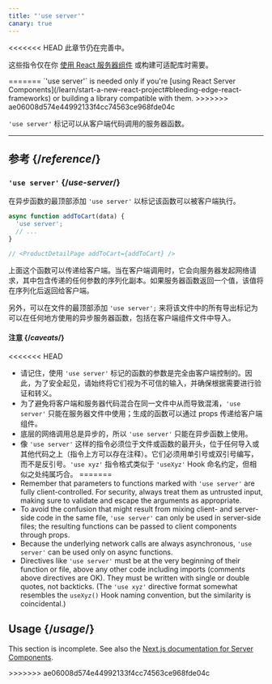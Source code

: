 ```yaml
---
title: "'use server'"
canary: true
---
```


<Canary>

<<<<<<< HEAD
此章节仍在完善中。

这些指令仅在你 [使用 React 服务器组件](/learn/start-a-new-react-project#bleeding-edge-react-frameworks) 或构建可适配库时需要。

</Wip>
=======
`'use server'` is needed only if you're [using React Server Components](/learn/start-a-new-react-project#bleeding-edge-react-frameworks) or building a library compatible with them.

</Canary>
>>>>>>> ae06008d574e44992133f4cc74563ce968fde04c


<Intro>

`'use server'` 标记可以从客户端代码调用的服务器函数。

</Intro>

<InlineToc />

---

## 参考 {/*reference*/}

### `'use server'` {/*use-server*/}

在异步函数的最顶部添加 `'use server'` 以标记该函数可以被客户端执行。

```js
async function addToCart(data) {
  'use server';
  // ...
}

// <ProductDetailPage addToCart={addToCart} />
```

上面这个函数可以传递给客户端。当在客户端调用时，它会向服务器发起网络请求，其中包含传递的任何参数的序列化副本。如果服务器函数返回一个值，该值将在序列化后返回给客户端。

另外，可以在文件的最顶部添加 `'use server';` 来将该文件中的所有导出标记为可以在任何地方使用的异步服务器函数，包括在客户端组件文件中导入。

#### 注意 {/*caveats*/}

<<<<<<< HEAD
* 请记住，使用 `'use server'` 标记的函数的参数是完全由客户端控制的。因此，为了安全起见，请始终将它们视为不可信的输入，并确保根据需要进行验证和转义。
* 为了避免将客户端和服务器代码混合在同一文件中从而导致混淆，`'use server'` 只能在服务器文件中使用；生成的函数可以通过 props 传递给客户端组件。
* 底层的网络调用总是异步的，所以 `'use server'` 只能在异步函数上使用。
* 像 `'use server'` 这样的指令必须位于文件或函数的最开头，位于任何导入或其他代码之上（指令上方可以存在注释）。它们必须用单引号或双引号编写，而不是反引号。`'use xyz'` 指令格式类似于 `'useXyz'` Hook 命名约定，但相似之处纯属巧合。
=======
* Remember that parameters to functions marked with `'use server'` are fully client-controlled. For security, always treat them as untrusted input, making sure to validate and escape the arguments as appropriate.
* To avoid the confusion that might result from mixing client- and server-side code in the same file, `'use server'` can only be used in server-side files; the resulting functions can be passed to client components through props.
* Because the underlying network calls are always asynchronous, `'use server'` can be used only on async functions.
* Directives like `'use server'` must be at the very beginning of their function or file, above any other code including imports (comments above directives are OK). They must be written with single or double quotes, not backticks. (The `'use xyz'` directive format somewhat resembles the `useXyz()` Hook naming convention, but the similarity is coincidental.)

## Usage {/*usage*/}

<Wip>

This section is incomplete. See also the [Next.js documentation for Server Components](https://beta.nextjs.org/docs/rendering/server-and-client-components).

</Wip>
>>>>>>> ae06008d574e44992133f4cc74563ce968fde04c

